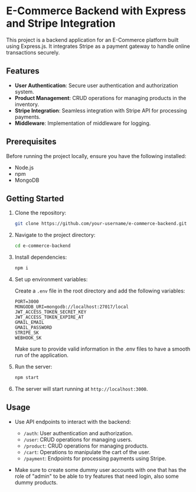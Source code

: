 # E-Commerce Backend with Express and Stripe Integration

This project is a backend application for an E-Commerce platform built using Express.js. It integrates Stripe as a payment gateway to handle online transactions securely.

## Features

- **User Authentication**: Secure user authentication and authorization system.
- **Product Management**: CRUD operations for managing products in the inventory.
- **Stripe Integration**: Seamless integration with Stripe API for processing payments.
- **Middleware**: Implementation of middleware for logging.

## Prerequisites

Before running the project locally, ensure you have the following installed:

- Node.js
- npm
- MongoDB

## Getting Started

1. Clone the repository:

   ```bash
   git clone https://github.com/your-username/e-commerce-backend.git
   ```

2. Navigate to the project directory:

   ```bash
   cd e-commerce-backend
   ```

3. Install dependencies:

   ```bash
   npm i
   ```

4. Set up environment variables:

   Create a `.env` file in the root directory and add the following variables:

   ```plaintext
   PORT=3000
   MONGODB_URI=mongodb://localhost:27017/local
   JWT_ACCESS_TOKEN_SECRET_KEY
   JWT_ACCESS_TOKEN_EXPIRE_AT
   GMAIL_EMAIL
   GMAIL_PASSWORD
   STRIPE_SK
   WEBHOOK_SK
   ```

   Make sure to provide valid information in the .env files to have a smooth run of the application.

5. Run the server:

   ```bash
   npm start
   ```

6. The server will start running at `http://localhost:3000`.

## Usage

- Use API endpoints to interact with the backend:
  - `/auth`: User authentication and authorization.
  - `/user`: CRUD operations for managing users.
  - `/product`: CRUD operations for managing products.
  - `/cart`: Operations to manipulate the cart of the user.
  - `/payment`: Endpoints for processing payments using Stripe.

- Make sure to create some dummy user accounts with one that has the role of "admin" to be able to try features that need login, also some dummy products.
